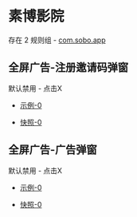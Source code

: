 # 素博影院

存在 2 规则组 - [com.sobo.app](/src/apps/com.sobo.app.ts)

## 全屏广告-注册邀请码弹窗

默认禁用 - 点击X

- [示例-0](https://m.gkd.li/57941037/dabbfdcb-77fb-4298-aa63-899cbdbf1ceb)

- [快照-0](https://i.gkd.li/import/14133497)

## 全屏广告-广告弹窗

默认禁用 - 点击X

- [示例-0](https://m.gkd.li/57941037/3ed9ad25-083f-4d69-b944-360a6bc2233f)

- [快照-0](https://i.gkd.li/import/14133546)
